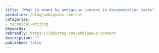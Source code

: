 ```yaml
---
title: "What is meant by ambiguous content in documentation tasks"
permalink: /blog/ambiguous-content
categories:
- technical-writing
keywords:
rebrandly: https://idbwrtng.com/ambiguous-content
description: ""
published: false
---
```

